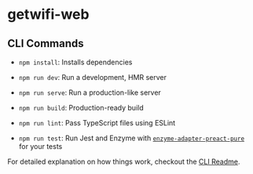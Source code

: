 # getwifi-web

## CLI Commands

-   `npm install`: Installs dependencies

-   `npm run dev`: Run a development, HMR server

-   `npm run serve`: Run a production-like server

-   `npm run build`: Production-ready build

-   `npm run lint`: Pass TypeScript files using ESLint

-   `npm run test`: Run Jest and Enzyme with
    [`enzyme-adapter-preact-pure`](https://github.com/preactjs/enzyme-adapter-preact-pure) for
    your tests

For detailed explanation on how things work, checkout the [CLI Readme](https://github.com/developit/preact-cli/blob/master/README.md).
